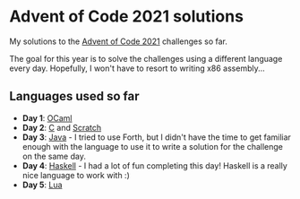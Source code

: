 # Advent of Code 2021 solutions

My solutions to the [Advent of Code 2021](https://adventofcode.com/2021) challenges so far.

The goal for this year is to solve the challenges using a different language every day. Hopefully, I won't have to resort to writing x86 assembly...

## Languages used so far

- **Day 1**: [OCaml](https://github.com/Gadiguibou/advent-of-code-2021/tree/main/day_01)
- **Day 2**: [C](https://github.com/Gadiguibou/advent-of-code-2021/tree/main/day_02) and [Scratch](https://github.com/Gadiguibou/advent-of-code-2021/tree/main/day_02_scratch)
- **Day 3**: [Java](https://github.com/Gadiguibou/advent-of-code-2021/tree/main/day_03) - I tried to use Forth, but I didn't have the time to get familiar enough with the language to use it to write a solution for the challenge on the same day.
- **Day 4**: [Haskell](https://github.com/Gadiguibou/advent-of-code-2021/tree/main/day_04) - I had a lot of fun completing this day! Haskell is a really nice language to work with :)
- **Day 5**: [Lua](https://github.com/Gadiguibou/advent-of-code-2021/tree/main/day_05)
